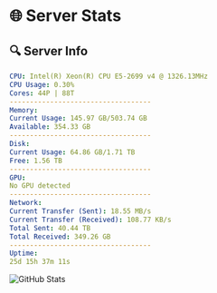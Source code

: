 # 🌐 Server Stats
## 🔍 Server Info
```yaml
CPU: Intel(R) Xeon(R) CPU E5-2699 v4 @ 1326.13MHz
CPU Usage: 0.30%
Cores: 44P | 88T
-----------------------------------
Memory:
Current Usage: 145.97 GB/503.74 GB
Available: 354.33 GB
-----------------------------------
Disk:
Current Usage: 64.86 GB/1.71 TB
Free: 1.56 TB
-----------------------------------
GPU:
No GPU detected
-----------------------------------
Network:
Current Transfer (Sent): 18.55 MB/s
Current Transfer (Received): 108.77 KB/s
Total Sent: 40.44 TB
Total Received: 349.26 GB
-----------------------------------
Uptime:
25d 15h 37m 11s
```
![GitHub Stats](https://img.shields.io/badge/Updated-2025-04-02_13:00:00-blue)